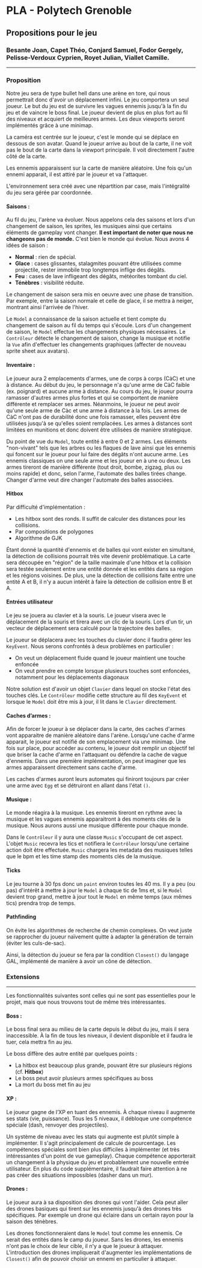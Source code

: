 # PLA - Polytech Grenoble

## Propositions pour le jeu

### Besante Joan, Capet Théo, Conjard Samuel, Fodor Gergely, Pelisse-Verdoux Cyprien, Royet Julian, Viallet Camille.

------------------------------------------------------

### Proposition

Notre jeu sera de type bullet hell dans une arène en tore, qui nous permettrait donc d'avoir un déplacement infini.
Le jeu comportera un seul joueur. Le but du jeu est de survivre les vagues ennemis jusqu'à la fin du jeu et de vaincre le
boss final. Le joueur devient de plus en plus fort au fil des niveaux et acquiert de meilleures armes. Les deux viewports
seront implémentés grâce à une minimap.

La caméra est centrée sur le joueur, c'est le monde qui se déplace en dessous de son avatar. Quand le joueur arrive au bout de la carte,
il ne voit pas le bout de la carte dans la viewport principale. Il voit directement l'autre côté de la carte.

Les ennemis apparaissent sur la carte de manière aléatoire. Une fois qu'un ennemi apparait, il est attiré par le joueur et va l'attaquer.

L'environnement sera créé avec une répartition par case, mais l'intégralité du jeu sera gérée par coordonnée.

#### Saisons :

Au fil du jeu, l'arène va évoluer. Nous appelons cela des saisons et lors d'un changement de saison, les sprites, les musiques
ainsi que certains éléments de gameplay vont changer. **Il est important de noter que nous ne changeons pas de monde.**
C'est bien le monde qui évolue. Nous avons 4 idées de saison :

- **Normal** : rien de spécial.
- **Glace** : cases glissantes, stalagmites pouvant être utilisées comme projectile, rester immobile trop longtemps inflige des dégâts.
- **Feu** : cases de lave infligeant des dégâts, météorites tombant du ciel.
- **Ténèbres** : visibilité réduite.

Le changement de saison sera mis en oeuvre avec une phase de transition. Par exemple, entre la saison normale et celle
de glace, il se mettra à neiger, montrant ainsi l'arrivée de l'hiver.

Le `Model` a connaissance de la saison actuelle et tient compte du changement de saison au fil du temps qui s'écoule.
Lors d'un changement de saison, le `Model` effectue les changements physiques nécessaires. Le `Contrôleur` détecte le
changement de saison, change la musique et notifie la `Vue` afin d'effectuer les changements graphiques (affecter de
nouveau sprite sheet aux avatars).

#### Inventaire :

Le joueur aura 2 emplacements d'armes, une de corps à corps (CàC) et une à distance. Au début du jeu, le personnage n'a
qu'une arme de CàC faible (ex. poignard) et aucune arme à distance. Au cours du jeu, le joueur pourra ramasser d'autres
armes plus fortes et qui se comportent de manière différente et remplacer ses armes. Néanmoins, le joueur ne peut avoir qu'une
seule arme de Càc et une arme à distance à la fois. Les armes de CàC n'ont pas de durabilité donc une fois ramasser, elles
peuvent être utilisées jusqu'à se qu'elles soient remplacées. Les armes à distances sont limitées en munitions et donc
doivent être utilisées de manière stratégique.

Du point de vue du `Model`, toute entité à entre 0 et 2 armes. Les éléments "non-vivant" tels que les arbres ou les flaques
de lave ainsi que les ennemis qui foncent sur le joueur pour lui faire des dégâts n'ont aucune arme. Les ennemis classiques
on une seule arme et les joueur en à une ou deux. Les armes tireront de manière différente (tout droit, bombe, zigzag,
plus ou moins rapide) et donc, selon l'arme, l'automate des balles tirées change. Changer d'arme veut dire changer l'automate
des balles associées.

#### Hitbox

Par difficulté d'implémentation :

- Les hitbox sont des ronds. Il suffit de calculer des distances pour les collisions.
- Par compositions de polygones
- Algorithme de GJK

Étant donné la quantité d'ennemis et de balles qui vont exister en simultané, la détection de collisions pourrait très vite
devenir problématique. La carte sera découpée en "région" de la taille maximale d'une hitbox et la collision sera testée seulement
entre une entité donnée et les entités dans sa région et les régions voisines. De plus, une la détection de collisions faite
entre une entité A et B, il n'y a aucun intérêt à faire la détection de collision entre B et A.

#### Entrées utilisateur

Le jeu se jouera au clavier et à la souris. Le joueur visera avec le déplacement de la souris et tirera avec un clic de la souris.
Lors d'un tir, un vecteur de déplacement sera calculé pour la trajectoire des balles.

Le joueur se déplacera avec les touches du clavier donc il faudra gérer les `KeyEvent`. Nous serons confrontés à deux
problèmes en particulier :

- On veut un déplacement fluide quand le joueur maintient une touche enfoncée
- On veut prendre en compte lorsque plusieurs touches sont enfoncées, notamment pour les déplacements diagonaux

Notre solution est d'avoir un objet `Clavier` dans lequel on stocke l'état des touches clés. Le `Contrôleur` modifie
cette structure au fil des `KeyEvent` et lorsque le `Model` doit être mis à jour, il lit dans le `Clavier` directement.

#### Caches d’armes :

Afin de forcer le joueur à se déplacer dans la carte, des caches d'armes vont apparaitre de manière aléatoire dans l'arène.
Lorsqu'une cache d'arme apparait, le joueur est notifié de son emplacement via une minimap. Une fois sur place, pour
accéder au contenu, le joueur doit remplir un objectif tel que briser la cache d'arme en l'attaquant ou défendre la cache
de vague d'ennemis. Dans une première implémentation, on peut imaginer que les armes apparaissent directement sans cache
d'arme.

Les caches d'armes auront leurs automates qui finiront toujours par créer une arme avec `Egg` et se détruiront en allant dans
l'état `()`.

#### Musique :

Le monde réagira à la musique. Les ennemis tireront en rythme avec la musique et les vagues ennemis apparaitront à des
moments clés de la musique. Nous aurons aussi une musique différente pour chaque monde.

Dans le `Contrôleur` il y aura une classe `Music` s'occupant de cet aspect. L'objet `Music` recevra les tics
et notifiera le `Contrôleur` lorsqu'une certaine action doit être effectuée. `Music` chargera les metadata des
musiques telles que le bpm et les time stamp des moments clés de la musique.

#### Ticks

Le jeu tourne à 30 fps donc un `paint` environ toutes les 40 ms. Il y a peu (ou pas) d'intérêt à mettre à jour le `Model`
à chaque tic de 1ms et, si le `Model` devient trop grand, mettre à jour tout le `Model` en même temps (aux mêmes tics)
prendra trop de temps.

#### Pathfinding

On évite les algorithmes de recherche de chemin complexes. On veut juste se rapprocher du joueur naïvement quitte à adapter
la génération de terrain (éviter les culs-de-sac).

Ainsi, la détection du joueur se fera par la condition `Closest()` du langage GAL, implémenté de manière à avoir un
cône de détection.

### Extensions

------------------------------------------------------

Les fonctionnalités suivantes sont celles qui ne sont pas essentielles pour le projet, mais que nous trouvons tout de
même très intéressantes.  

#### Boss :

Le boss final sera au milieu de la carte depuis le début du jeu, mais il sera inaccessible.
À la fin de tous les niveaux, il devient disponible et il faudra le tuer, cela mettra fin au jeu.

Le boss diffère des autre entité par quelques points :

- La hitbox est beaucoup plus grande, pouvant être sur plusieurs régions (cf. **Hitbox**)
- Le boss peut avoir plusieurs armes spécifiques au boss
- La mort du boss met fin au jeu

#### XP :

Le joueur gagne de l’XP en tuant des ennemis. À chaque niveau il augmente ses stats (vie, puissance). Tous les 5 niveaux,
il débloque une compétence spéciale (dash, renvoyer des projectiles).

Un système de niveau avec les stats qui augmente est plutôt simple à implémenter. Il s'agit principalement de calcule de pourcentage.
Les compétences spéciales sont bien plus difficiles à implémenter (et très intéressantes d'un point de vue gameplay).
Chaque compétence apporterait un changement à la physique du jeu et probablement une nouvelle entrée utilisateur.
En plus du code supplémentaire, il faudrait faire attention à ne pas créer des situations impossibles (dasher dans un mur).

#### Drones :

Le joueur aura à sa disposition des drones qui vont l'aider. Cela peut aller des drones basiques qui tirent sur les ennemis
jusqu'à des drones très spécifiques. Par exemple un drone qui éclaire dans un certain rayon pour la saison des ténèbres.

Les drones fonctionneraient dans le `Model` tout comme les ennemis. Ce serait des entités dans le camp du joueur.
Sans les drones, les ennemis n'ont pas le choix de leur cible, il n'y a que le joueur à attaquer. L'introduction des drones
impliquerait d'augmenter les implémentations de `Closest()` afin de pouvoir choisir un ennemi en particulier à attaquer.
